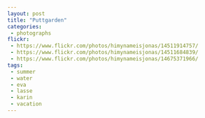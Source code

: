 ```yaml
---
layout: post
title: "Puttgarden"
categories:
 - photographs
flickr:
 - https://www.flickr.com/photos/himynameisjonas/14511914757/
 - https://www.flickr.com/photos/himynameisjonas/14511684839/
 - https://www.flickr.com/photos/himynameisjonas/14675371966/
tags:
 - summer
 - water
 - eva
 - lasse
 - karin
 - vacation
---
```

